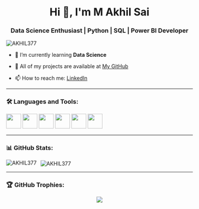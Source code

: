 <h1 align="center">Hi 👋, I'm M Akhil Sai</h1>
<h3 align="center">Data Science Enthusiast | Python | SQL | Power BI Developer </h3>

<p align="left"> <img src="https://komarev.com/ghpvc/?username=AKHIL377&label=Profile%20views&color=0e75b6&style=flat" alt="AKHIL377" /> </p>

- 🌱 I’m currently learning **Data Science**

- 💼 All of my projects are available at [My GitHub](https://github.com/AKHIL377)

- 📫 How to reach me: [LinkedIn](https://www.linkedin.com/in/akhil-sai-715532289/)

---

### 🛠️ Languages and Tools:

<p align="left">
  <img src="https://cdn.jsdelivr.net/gh/devicons/devicon/icons/python/python-original.svg" height="40"/>
  <img src="https://cdn.jsdelivr.net/gh/devicons/devicon/icons/mysql/mysql-original.svg" height="40"/>
  <img src="https://cdn.jsdelivr.net/gh/devicons/devicon/icons/flask/flask-original.svg" height="40"/>
  <img src="https://cdn.jsdelivr.net/gh/devicons/devicon/icons/html5/html5-original.svg" height="40"/>
  <img src="https://cdn.jsdelivr.net/gh/devicons/devicon/icons/css3/css3-original.svg" height="40"/>
  <img src="https://img.icons8.com/color/48/000000/power-bi.png" height="40"/>
</p>

---

### 📊 GitHub Stats:

<p>
  <img align="left" src="https://github-readme-stats.vercel.app/api/top-langs?username=AKHIL377&show_icons=true&locale=en&layout=compact" alt="AKHIL377" />
</p>

<p>&nbsp;
  <img align="center" src="https://github-readme-stats.vercel.app/api?username=AKHIL377&show_icons=true&locale=en" alt="AKHIL377" />
</p>

---

### 🏆 GitHub Trophies:

<p align="center">
  <img src="https://github-profile-trophy.vercel.app/?username=AKHIL377&theme=tokyonight" />
</p>
